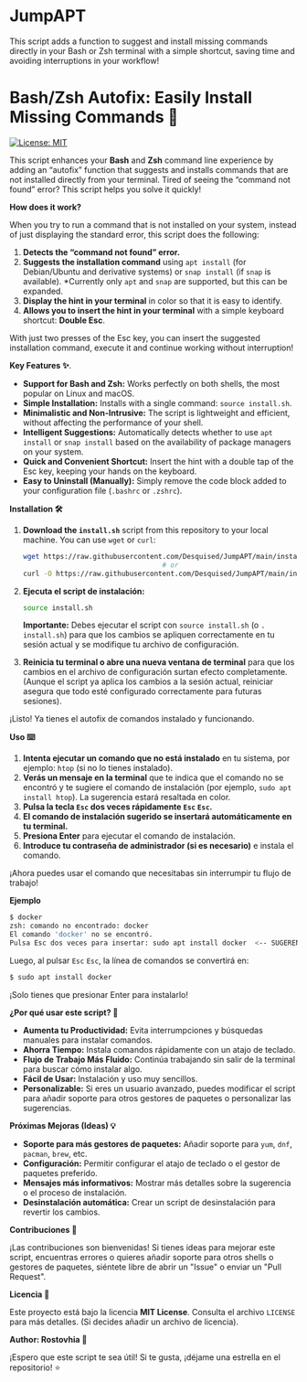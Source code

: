 # JumpAPT
This script adds a function to suggest and install missing commands directly in your Bash or Zsh terminal with a simple shortcut, saving time and avoiding interruptions in your workflow!

# Bash/Zsh Autofix: Easily Install Missing Commands 🚀

[![License: MIT](https://img.shields.io/badge/License-MIT-yellow.svg)](https://opensource.org/licenses/MIT)

This script enhances your **Bash** and **Zsh** command line experience by adding an “autofix” function that suggests and installs commands that are not installed directly from your terminal. Tired of seeing the “command not found” error? This script helps you solve it quickly!

**How does it work?**

When you try to run a command that is not installed on your system, instead of just displaying the standard error, this script does the following:

1. **Detects the “command not found” error.**
2. **Suggests the installation command** using `apt install` (for Debian/Ubuntu and derivative systems) or `snap install` (if `snap` is available).  *Currently only `apt` and `snap` are supported, but this can be expanded.
3. **Display the hint in your terminal** in color so that it is easy to identify.
4. **Allows you to insert the hint in your terminal** with a simple keyboard shortcut: **Double Esc**.

With just two presses of the Esc key, you can insert the suggested installation command, execute it and continue working without interruption!

**Key Features ✨**.

* **Support for Bash and Zsh:** Works perfectly on both shells, the most popular on Linux and macOS.
* **Simple Installation:** Installs with a single command: `source install.sh`.
* **Minimalistic and Non-Intrusive:** The script is lightweight and efficient, without affecting the performance of your shell.
* **Intelligent Suggestions:** Automatically detects whether to use `apt install` or `snap install` based on the availability of package managers on your system.
* **Quick and Convenient Shortcut:** Insert the hint with a double tap of the Esc key, keeping your hands on the keyboard.
* **Easy to Uninstall (Manually):** Simply remove the code block added to your configuration file (`.bashrc` or `.zshrc`).

**Installation 🛠️**

1. **Download the `install.sh`** script from this repository to your local machine. You can use `wget` or `curl`:

   ````bash
   wget https://raw.githubusercontent.com/Desquised/JumpAPT/main/install.sh
                                     # or
   curl -O https://raw.githubusercontent.com/Desquised/JumpAPT/main/install.sh

2. **Ejecuta el script de instalación:**

   ```bash
   source install.sh
   ```

   **Importante:** Debes ejecutar el script con `source install.sh` (o `. install.sh`) para que los cambios se apliquen correctamente en tu sesión actual y se modifique tu archivo de configuración.

3. **Reinicia tu terminal o abre una nueva ventana de terminal** para que los cambios en el archivo de configuración surtan efecto completamente.  (Aunque el script ya aplica los cambios a la sesión actual, reiniciar asegura que todo esté configurado correctamente para futuras sesiones).

¡Listo! Ya tienes el autofix de comandos instalado y funcionando.

**Uso ⌨️**

1. **Intenta ejecutar un comando que no está instalado** en tu sistema, por ejemplo: `htop` (si no lo tienes instalado).
2. **Verás un mensaje en la terminal** que te indica que el comando no se encontró y te sugiere el comando de instalación (por ejemplo, `sudo apt install htop`).  La sugerencia estará resaltada en color.
3. **Pulsa la tecla `Esc` dos veces rápidamente `Esc` `Esc`.**
4. **El comando de instalación sugerido se insertará automáticamente en tu terminal.**
5. **Presiona Enter** para ejecutar el comando de instalación.
6. **Introduce tu contraseña de administrador (si es necesario)** e instala el comando.

¡Ahora puedes usar el comando que necesitabas sin interrumpir tu flujo de trabajo!

**Ejemplo**

```bash
$ docker
zsh: comando no encontrado: docker
El comando 'docker' no se encontró.
Pulsa Esc dos veces para insertar: sudo apt install docker  <-- SUGERENCIA
```

Luego, al pulsar `Esc` `Esc`, la línea de comandos se convertirá en:

```bash
$ sudo apt install docker
```

¡Solo tienes que presionar Enter para instalarlo!

**¿Por qué usar este script? 🤔**

* **Aumenta tu Productividad:** Evita interrumpciones y búsquedas manuales para instalar comandos.
* **Ahorra Tiempo:** Instala comandos rápidamente con un atajo de teclado.
* **Flujo de Trabajo Más Fluido:**  Continúa trabajando sin salir de la terminal para buscar cómo instalar algo.
* **Fácil de Usar:**  Instalación y uso muy sencillos.
* **Personalizable:**  Si eres un usuario avanzado, puedes modificar el script para añadir soporte para otros gestores de paquetes o personalizar las sugerencias.

**Próximas Mejoras (Ideas) 💡**

* **Soporte para más gestores de paquetes:**  Añadir soporte para `yum`, `dnf`, `pacman`, `brew`, etc.
* **Configuración:**  Permitir configurar el atajo de teclado o el gestor de paquetes preferido.
* **Mensajes más informativos:**  Mostrar más detalles sobre la sugerencia o el proceso de instalación.
* **Desinstalación automática:**  Crear un script de desinstalación para revertir los cambios.

**Contribuciones 🤝**

¡Las contribuciones son bienvenidas! Si tienes ideas para mejorar este script, encuentras errores o quieres añadir soporte para otros shells o gestores de paquetes, siéntete libre de abrir un "Issue" o enviar un "Pull Request".

**Licencia 📄**

Este proyecto está bajo la licencia **MIT License**. Consulta el archivo `LICENSE` para más detalles.  (Si decides añadir un archivo de licencia).

**Author: Rostovhia 👤**

¡Espero que este script te sea útil!  Si te gusta, ¡déjame una estrella en el repositorio! ⭐

